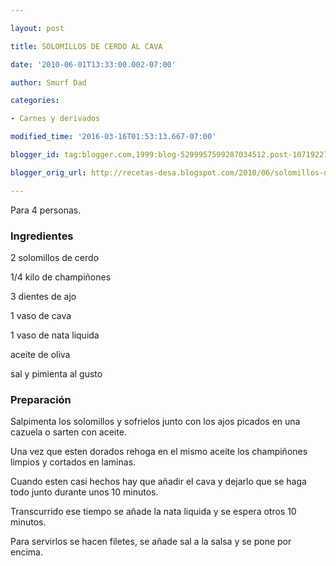 ```yaml
---

layout: post

title: SOLOMILLOS DE CERDO AL CAVA

date: '2010-06-01T13:33:00.002-07:00'

author: Smurf Dad

categories:

- Carnes y derivados

modified_time: '2016-03-16T01:53:13.667-07:00'

blogger_id: tag:blogger.com,1999:blog-5299957599287034512.post-1071922730262687593

blogger_orig_url: http://recetas-desa.blogspot.com/2010/06/solomillos-de-cerdo-al-cava.html

---
```


Para 4 personas.

<h3>Ingredientes</h3>

2 solomillos de cerdo

1/4 kilo de champiñones

3 dientes de ajo

1 vaso de cava

1 vaso de nata liquida

aceite de oliva

sal y pimienta al gusto

<h3>Preparación</h3>

Salpimenta los solomillos y sofrielos junto con los ajos picados en una cazuela o sarten con aceite.

Una vez que esten dorados rehoga en el mismo aceite los champiñones limpios y cortados en laminas.

Cuando esten casi hechos hay que añadir el cava y dejarlo que se haga todo junto durante unos 10 minutos.

Transcurrido ese tiempo se añade la nata liquida y se espera otros 10 minutos.

Para servirlos se hacen filetes, se añade sal a la salsa y se pone por encima.